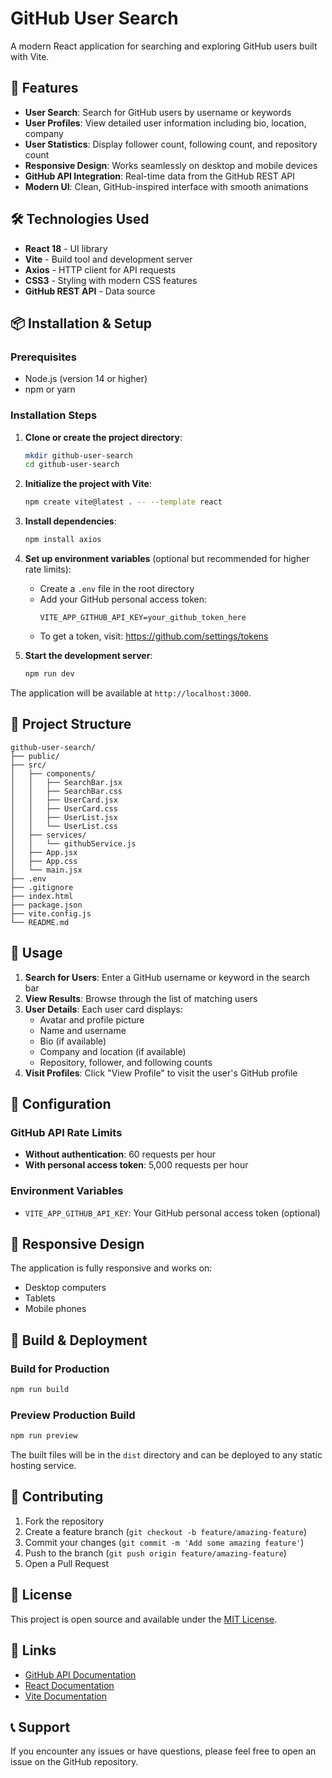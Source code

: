 # GitHub User Search

A modern React application for searching and exploring GitHub users built with Vite.

## 🚀 Features

- **User Search**: Search for GitHub users by username or keywords
- **User Profiles**: View detailed user information including bio, location, company
- **User Statistics**: Display follower count, following count, and repository count
- **Responsive Design**: Works seamlessly on desktop and mobile devices
- **GitHub API Integration**: Real-time data from the GitHub REST API
- **Modern UI**: Clean, GitHub-inspired interface with smooth animations

## 🛠️ Technologies Used

- **React 18** - UI library
- **Vite** - Build tool and development server
- **Axios** - HTTP client for API requests
- **CSS3** - Styling with modern CSS features
- **GitHub REST API** - Data source

## 📦 Installation & Setup

### Prerequisites
- Node.js (version 14 or higher)
- npm or yarn

### Installation Steps

1. **Clone or create the project directory**:
   ```bash
   mkdir github-user-search
   cd github-user-search
   ```

2. **Initialize the project with Vite**:
   ```bash
   npm create vite@latest . -- --template react
   ```

3. **Install dependencies**:
   ```bash
   npm install axios
   ```

4. **Set up environment variables** (optional but recommended for higher rate limits):
   - Create a `.env` file in the root directory
   - Add your GitHub personal access token:
     ```
     VITE_APP_GITHUB_API_KEY=your_github_token_here
     ```
   - To get a token, visit: https://github.com/settings/tokens

5. **Start the development server**:
   ```bash
   npm run dev
   ```

The application will be available at `http://localhost:3000`.

## 📁 Project Structure

```
github-user-search/
├── public/
├── src/
│   ├── components/
│   │   ├── SearchBar.jsx
│   │   ├── SearchBar.css
│   │   ├── UserCard.jsx
│   │   ├── UserCard.css
│   │   ├── UserList.jsx
│   │   └── UserList.css
│   ├── services/
│   │   └── githubService.js
│   ├── App.jsx
│   ├── App.css
│   └── main.jsx
├── .env
├── .gitignore
├── index.html
├── package.json
├── vite.config.js
└── README.md
```

## 🎯 Usage

1. **Search for Users**: Enter a GitHub username or keyword in the search bar
2. **View Results**: Browse through the list of matching users
3. **User Details**: Each user card displays:
   - Avatar and profile picture
   - Name and username
   - Bio (if available)
   - Company and location (if available)
   - Repository, follower, and following counts
4. **Visit Profiles**: Click "View Profile" to visit the user's GitHub profile

## 🔧 Configuration

### GitHub API Rate Limits
- **Without authentication**: 60 requests per hour
- **With personal access token**: 5,000 requests per hour

### Environment Variables
- `VITE_APP_GITHUB_API_KEY`: Your GitHub personal access token (optional)

## 📱 Responsive Design

The application is fully responsive and works on:
- Desktop computers
- Tablets
- Mobile phones

## 🚀 Build & Deployment

### Build for Production
```bash
npm run build
```

### Preview Production Build
```bash
npm run preview
```

The built files will be in the `dist` directory and can be deployed to any static hosting service.

## 🤝 Contributing

1. Fork the repository
2. Create a feature branch (`git checkout -b feature/amazing-feature`)
3. Commit your changes (`git commit -m 'Add some amazing feature'`)
4. Push to the branch (`git push origin feature/amazing-feature`)
5. Open a Pull Request

## 📄 License

This project is open source and available under the [MIT License](LICENSE).

## 🔗 Links

- [GitHub API Documentation](https://docs.github.com/en/rest)
- [React Documentation](https://react.dev)
- [Vite Documentation](https://vitejs.dev)

## 📞 Support

If you encounter any issues or have questions, please feel free to open an issue on the GitHub repository.